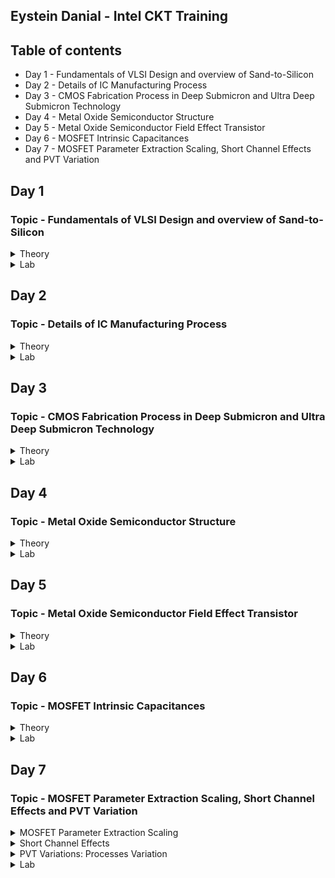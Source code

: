 ## Eystein Danial - Intel CKT Training
## Table of contents
* Day 1 - Fundamentals of VLSI Design and overview of Sand-to-Silicon
* Day 2 - Details of IC Manufacturing Process
* Day 3 - CMOS Fabrication Process in Deep Submicron and Ultra Deep Submicron Technology
* Day 4 - Metal Oxide Semiconductor Structure
* Day 5 - Metal Oxide Semiconductor Field Effect Transistor
* Day 6 - MOSFET Intrinsic Capacitances
* Day 7 - MOSFET Parameter Extraction Scaling, Short Channel Effects and PVT Variation

## Day 1
### Topic - Fundamentals of VLSI Design and overview of Sand-to-Silicon
<Details>
 <summary>Theory</summary>
 
 **Overview of VLSI Design**
* **Packaged Chip**  
  - Packaging of silicon die with plastic case to protect the die. The Central Part of the Chip is call die.
  ![image](https://user-images.githubusercontent.com/121995963/212446810-49006395-7b92-4ecd-ab18-f5d289adf246.png)

  * Examples types of packaging:
    * System in a package (SIP)
      - A system in package, or SiP, is a way of bundling two or more ICs inside a single package. This is in contrast to a system on chip, or SoC, where the functions         on those chips are integrated onto the same die.
      ![image](https://user-images.githubusercontent.com/121995963/212447058-7238737a-c6d0-402f-b5e3-61395582998a.png)

    * Dual in-line package (DIP)
      - An electronic component package with a rectangular housing and two parallel rows of electrical connecting pins. The package may be through-hole mounted to a           printed circuit board (PCB) or inserted in a socket.
      ![image](https://user-images.githubusercontent.com/121995963/212447020-65137fc0-1fa8-4a6c-9769-4be4e34637cd.png)

    * Quad-flat no-leads (QFN)
      - Flat no-leads, also known as micro leadframe (MLF) and SON (small-outline no leads), is a surface-mount technology, one of several package technologies that           connect ICs to the surfaces of PCBs without through-holes. Flat no-lead is a near chip scale plastic encapsulated package made with a planar copper lead frame         substrate.
      
      ![image](https://user-images.githubusercontent.com/121995963/212447142-a416b274-78e9-4c14-8958-f19887cb5013.png)

    * Ball grid array (BGA)
      - A ball grid array (BGA) is a type of surface-mount packaging (a chip carrier) used for integrated circuits. BGA packages are used to permanently mount devices         such as microprocessors. A BGA can provide more interconnection pins than can be put on a dual in-line or flat package
      ![image](https://user-images.githubusercontent.com/121995963/212447167-ae4b244a-d7c3-40e0-8d0d-7f09022c6082.png)

 * **Die** 
    * Size is generally 1mmx1mm or 1mmx2mm
    * Made from a wafer which every single wafer consists of many die

 * **Inside the Die**
    * Digital  
        i) Consists of Gates, Muxes, Decoders, Counters, Resistors, FSMs etc which all are made by standard cells using semi custom VLSI design flow.
    * Analog and RF
        i) Consists of Clock: VCO and PLL.
        ii) Voltage Ref. and Reg.: Bandgap reference, LDO, DC-DC converter; Data: PRBS generator; Amplifiers and Filters.
        iii) Interfaces: ADC and DAC.
        iv) All are made using custom VLSI flow.
    * Memory and Memory Controller  
        i) Consists of Static Random Access Memory (SRAM) and SRAM controller.
        
  * **Moore's Law**
      * Moore's Law is the observation that the number of transistors in a dense integrated circuit (IC) doubles aboout every two years.
      * The feature size reduced by 1/square root of 2 times. 
      
  * **VLSI Design Methodology**
      * Field Programming gate array (FPGA) Design
        * Faster prototyping and cost-effective
        * A FPGA chip consist of input/output buffers, array of configurable logic blocks, and programmable interconnect structures.
        * By programming the RAM, accomplished to programmed the interconnects. 
        * Signal routing between the CLBs and the I/O blocks made by configurable switching matrice.
        
  * **ASIC**
      * Standard Cell based design
          * Prevalent full custorm design and requires development of a full custom mask set.
          * Commonly used logic cells are developed, characterized, and stored in a standard-cell library.
          * Constant height for all cells in a same technology.
          * Can have several version for different fan-out driving capability.
            ![image](https://user-images.githubusercontent.com/121995963/212448308-3c2cf5a7-1406-4658-a976-f8de551b5ae1.png)

      * Full Custom Design
          * The entire mask deisgn is done without using any library.
          * Development cost of such a design style is becoming higner.
          * All the analaog and RF design are full custorm design.
  
  * **Differences between FPGA & ASIC**
        ![image](https://user-images.githubusercontent.com/121995963/212448407-784aeb89-5c51-4ad1-9f6d-3e8acf04a863.png)

 * **VLSI Design Quality**  
    * **Testability**  
      - Design of testable chip  
      - Availability of good test fixture at speed.
    * **Yield and Manufacturability**  
      - Yield: No. of tested of chips/Total no. of Chips    
      - Functional Yield: Checks at lower speed  
      - Parametric Yield: Checks at required speed
    * **Reliability**  
      - Consist of ESD, EOS, Electromigration, Oxide breakdown, Power and ground bouncing, On-chip noise and cross-talk.
      
 * **Technology Upgradability**  
   * Rapid development of process technology results
      * Design of complatex chip in a shother time.
      * Techonology updated to new design rules.
      * Updating the mask to new design rules.
   
   * Design style must be flexible to technology update so that the design can be use back with minimal cost. 
   * Use advanced CAD tools to automatically generate physical layout.
 
 * **CAD Tools**  
   * CAD tools essential for timely deveopment of integirated circuits.
   * Executing using CAD tools can time consuming and computation intensive mechanistic parts of the design.
   * CAD techonology for VLSI Chip chip design can be categorzied into below areas:
      * High Level sysnthesis
      * Logic systhesis
      * Circuit optimization
      * Layout
      * Placement and routing
      * Simulation
      * Design Rules and Checking
      
  * **Package Technology**
     * Many high perfomanances VLSI chips can fail if various packagin contraints and parasitic have not included in the design phase, and lenght of bonding wire or          lead length  of the packge can create serious issue. ALl this can be solve if Chip designers should work closely with package designers.
 
 * **References Sand to Silicon:** https://community.intel.com/t5/Blogs/Intel/We-Are-Intel/From-Sand-to-Silicon-The-Making-of-a-Chip/post/1334092
</details>

<Details>
<summary>Lab</summary>
</details>


## Day 2
### Topic - Details of IC Manufacturing Process
<details>
 <summary>Theory</summary>
 
 **Analog IC Design Process** 
 **Process Flow of IC Design:**
![image](https://user-images.githubusercontent.com/121995963/212457913-43c8bdc3-404f-4d4d-8689-946f89aa8142.png)

 **Diferrences of Electrical, Physical & Test Design scope:**
 ![image](https://user-images.githubusercontent.com/121995963/212456977-0dbd2ddb-96d5-434f-87d9-19a25a7e57aa.png)

 **Analog IC Design Process and its Relation with CAD and PDK:**
![image](https://user-images.githubusercontent.com/121995963/212457325-bd086e9e-8dc2-49cc-82dc-9f57515205a9.png)


 **Comparisom of Analog and Digital Circuit:** 
 * ![image](https://user-images.githubusercontent.com/121995963/212457976-64b78a07-2a30-42f5-8997-39829fc3354b.png)

 
 **Role of Circuit Designer**
   * Physical implementation of the circuit has a major impact on perforamances, power and cost.
   * Design a practical circuit based on the device limit, technology constraint and physical implementation.
   * Need to have a good understanding of layout design, so that in less interation the design can be fridged.
   * Should always dissssed with the layout designer for better and efficient circuit design.

 **CMOS Technology**
 * **What is CMOS?**
    * Is a type of metal–oxide–semiconductor field-effect transistor (MOSFET) fabrication process that uses complementary and symmetrical pairs of p-type and n-type         MOSFETs for logic functions.[1] CMOS technology is used for constructing integrated circuit (IC) chips, including microprocessors, microcontrollers, memory chips       (including CMOS BIOS), and other digital logic circuits.
 
 * **Why CMOS Techonology?**
   * ![image](https://user-images.githubusercontent.com/121995963/212457479-51942a03-3896-4e2f-83f4-386c3c1eb463.png)
   * Comparison favours BJT, however similar comparison made from digital viewpoint would come up on the side of CMOS.
   * Since Large volume mixed-mode technology will be driven by digital demands, CMOS is an obvious choice.
 
 **Categorization of the CMOS Technology:**
   * Submicron Technology: Lmin ≥ 0.35 µm
   * Deep Submicron Technology (DSM): 0.1 µm ≤ Lmin ≤ 0.35 µm
   * Ultra-Deep Submicron Technology (UDSM): Lmin ≤ 0.1 µm
   * BiCMOS Technology: Lmin = 0.5 µm
 
 **CMOS Fabrication Process**
   1) Wafer Formation
      * Raw material used in CMOS Fabs is wafer or disk of silicon. 
   2) Photolithography
      * The silicon dioxide layer is covered with the photoresist material. It is a light-sensitive material that forms the coating over the surface of the SiO2               layer. It is useful in reducing the size of the transistors.
       * ![image](https://user-images.githubusercontent.com/121995963/212458530-3ba204f1-23bf-4d61-870b-0d5ae4862fed.png)

      * After the photoresist is applied on the silicon dioxide layer, a mask with the desired pattern is used as a medium to expose UV (Ultra-Violet) lights. The UV           light through the mask reaches the photoresist material. The exposed resist remains on the surface and the unexposed part is removed from the surface.
        * ![image](https://user-images.githubusercontent.com/121995963/212458534-2a16b609-d3f6-4a05-b70b-d3f9067e246c.png)
 
   3) Well and Channel Formation
       * N-well process: In a n-well process, the pMOS transistors are built in a n-well and the nMOS transistor is placed in the p-type substrate.
       * P-well process: In a p-well process, the nMOS transistors are built in a p-well and the pMOS transistor is placed in the n-type substrate. p-well processes            were used to optimize the pMOS transistor performance.
       * Twin-well process: Twin-well processes accompanied the emergence of n-well processes. A twinwell process allows the optimization of each transistor type.
       * Triple-well process: The triple-well process has emerged to provide good isolation between analog and digital blocks in mixed-signal chips; it is also used to          isolate high-density dynamic memory from logic.
        ![image](https://user-images.githubusercontent.com/121995963/212458676-1e45b2eb-4004-4e2b-ac76-33b240577a4d.png)

   4) Silicon Dioxide (Sio2) 
      * Oxidation of silicon is achieved by heating silicon wafers in an oxidizing atmospthere The following are some approaches:
         * Wet Oxidation: When the oxidizing atmosphere contains water vapor.
         * Dry OixidatationL when the oxidizing atmosphere is pure oxygen.
         * Atomic Layer Deposition: when a thin layer (materail A) is attached to a surface then a chemical (Material B) is introduced to produe a thin layer of the              required layer.
   5) Isolation
      * Devices in a CMOS process need to be isolated from one another so that they do not have unexpected interactions.
      * The transistor gate consists of a thin gate oxide layer.
      * The thick oxide used to be formed by a process called Local Oxidation of Silicon (LOCOS).
      * A problem with LOCOS-based processes is the transition between thick andthin oxide, which extended some distance laterally to form a so-called bird’s beak.
      * Starting around the 0.35 µm node, shallow trench isolation (STI) was introduced to avoid the problems with LOCOS.
      * STI forms insulating trenches of SiO2 surrounding the transistors (everywhere except the active area).
 
   6) Gate Oxide
      * This process is to form the oxide for the transistor. 
 
   7) Gate and Source/Drain Formations
      * Grow gate oxide wherever transistors are required (area = source + drain + gate)––elsewhere there will be thick oxide or trench isolation.
      * Deposit polysilicon on chip
      * Pattern polysilicon (both gates and interconnect)
      * Etch exposed gate oxid
      * Implant pMOS and nMOS source/drain regions

   8) Contacts and Metallization
      * Contact cuts are made to source, drain, and gate according to the contact mask. These are holes etched in the dielectric after the source/drain formation.
      * Older processes commonly use aluminum (Al) for wires, although newer ones offer copper (Cu) for lower resistance.
      * Tungsten (W) can be used as a plug to fill the contact holes (to alleviate problems of aluminum not conforming to small contacts)
 
   9) Passivation
      * The final processing step is to add a protective glass layer called passivation or over glass that prevents the ingress of contaminants.
      * Openings in the passivation layer, called overglass cuts, allow connection to I/O pads and test probe points if needed.
 
  10) Metrolgy 
      * Is the science of measuring. Everything that is built in a semiconductor process has to be measured to give feedback to the manufacturing process.

 **Illustration of N-Well Process for CMOS Fabrication**
 * Step1: Substrate
 # ![image](https://user-images.githubusercontent.com/121995963/212459286-5b987425-8a9d-4c0e-ae11-1592f4c68367.png)
 
 * Step2: Oxidation
 # ![image](https://user-images.githubusercontent.com/121995963/212459290-0bc74373-e83c-4e1c-a236-237fa215356c.png)
 
 * Step3: Photoresist
 # ![image](https://user-images.githubusercontent.com/121995963/212459299-2fa561d5-c574-4bb1-9477-a425ad252f65.png)
 
 * Step4: Masking
 # ![image](https://user-images.githubusercontent.com/121995963/212459304-3429e648-013f-465e-9540-22be5bc19e80.png)
 
 * Step5: Photoresist removal
 # ![image](https://user-images.githubusercontent.com/121995963/212459313-20126026-fc31-4708-95e5-8cee8bfcb07f.png)
 
 * Step6: Removal of SiO2 using acid etching
 # ![image](https://user-images.githubusercontent.com/121995963/212459317-74929ed1-f4e5-4567-9147-266e6bd1710c.png)
 
 * Step7: Removal of photoresist
 # ![image](https://user-images.githubusercontent.com/121995963/212459326-e0d51b95-a84f-4b10-9f25-3b6796854642.png)
 
 * Step8: Formation of the N-well
 # ![image](https://user-images.githubusercontent.com/121995963/212459333-ca6d5331-9fcf-4561-8335-d6b82ac7329f.png)
 
 * Step9: Removal of SiO2
 # ![image](https://user-images.githubusercontent.com/121995963/212459337-4de4f001-a9f6-4717-9575-52fd8417c309.png)
 
 * Step10: Deposition of polysilicon
 # ![image](https://user-images.githubusercontent.com/121995963/212459343-fe938ea3-5734-41f2-860d-0d6049b25228.png)
 
 * Step11: Removing  the  layer barring a small area for the Gates
 # ![image](https://user-images.githubusercontent.com/121995963/212459352-65ea292a-5714-4abc-bb98-297afb34f519.png)
 
 * Step12: Oxidation process
 # ![image](https://user-images.githubusercontent.com/121995963/212459360-46012abd-0b18-4f60-95e2-d27817debdb9.png)
 
 * Step13: Masking and N-diffusion
 Masking:
 # ![image](https://user-images.githubusercontent.com/121995963/212459365-7c259a3f-4bde-4f6c-a7cd-bdb0dac5b462.png)
 
 N-diffusion:
 # ![image](https://user-images.githubusercontent.com/121995963/212459373-ee42a094-fbc0-41dd-8427-2f43dc01c250.png)
 
 *Step14: Oxide stripping
 # ![image](https://user-images.githubusercontent.com/121995963/212459393-b0eba6bb-f806-4bee-abcb-b1ae2ce63c13.png)
 
 *Step15: P-diffusion
 # ![image](https://user-images.githubusercontent.com/121995963/212459400-eb377413-140c-4cd6-8931-a51682fb7587.png)
 
 *Step16: Thick field oxide
 # ![image](https://user-images.githubusercontent.com/121995963/212459407-ec49a794-e2e7-4b71-8df8-4cdd5459c87d.png)
 
 *Step17: Metallization
 # ![image](https://user-images.githubusercontent.com/121995963/212459413-04150f3c-c304-47dd-aa51-98bc22d52e01.png)
 
 * Step18: Removal of excess metal
 # ![image](https://user-images.githubusercontent.com/121995963/212459415-268b5a85-b26d-43f4-b783-b2465597add1.png)
 
 *Step19: Terminals
 # ![image](https://user-images.githubusercontent.com/121995963/212459423-3033b653-8988-47e2-8fe1-777bf66e5d70.png)
 
 *Step20: Assigning the names of the terminals of the NMOS and PMOS
 # ![image](https://user-images.githubusercontent.com/121995963/212459436-72cd2579-e7c8-407f-9179-9f69e5fd3398.png)

 **Fabrication Process References:** https://www.watelectronics.com/understanding-cmos-fabrication-technology/#:~:text=20%20Steps%20of%20CMOS%20Fabrication%20Process%201%20Step2%3A,8%20Step9%3A%20Removal%20of%20SiO2%20...%20More%20items

**Sand to Silicon illutration:**
 ![image](https://user-images.githubusercontent.com/121995963/212457991-8c89d091-61c2-48da-b22e-d30bf806948a.png)
</details>

<Details>
<summary>Lab</summary>
[Fabrication-Process-and-Layout-Assignment Eystein.pdf](https://github.com/Sanchez2605/edanial/files/10741409/Fabrication-Process-and-Layout-Assignment.Eystein.pdf)
</details>


## Day 3
### Topic - CMOS Fabrication Process in Deep Submicron and Ultra Deep Submicron Technology
<details>
 <summary>Theory</summary>
 
**Disadvantange of the Submicron CMOS Process**
 Isolation of transistors:
  * The use of reverse bias pn junction to isolate transistors become impractical as the transistor sizes decrease. 
 
 * Local Oxidation of Silicon (LOCOS) Isolation Process
  1) A very this layer silicon dioxie is grown on the wafer, called as pad oxide. Then a layer of silicon nitride is deposited which is used as an oxdie barrier
  2) Then by thermal oxidation process thick oxide is grown in the exposed area.
  3) Lastly, the removal of the silicon nitride layer.
     * The limiation of this technique is the bird's beak effect and the surface area which is lost to this encroachment.
     * The advatages of LOCOS fabrication process is simple and higg oxide quality because LOCOS strcuture is thermally grown.
 
 ![image](https://user-images.githubusercontent.com/121995963/212460949-9426b08c-9e0e-437a-8153-0c45132ac4f2.png)

 **Sallow Trench Isolation Technology**
   * Shallow trench isolation (STI) allows closer spacing of transistors by eliminating the depletion region at the surface and Bird’s beak effect due to LOCOS process
   * Sallow Trench Isolation (STI) isolation process is the preferred isolation process for deep-submicron process because it completely avoids Bird’s beak shape            characteristics.
        a. Cover the wafer with pad oxide and silicon nitride.
        b. First etch nitride and pad oxide. Next, an anisotropic etch is made in the silicon to a depth of 0.4 to 0.5 microns.
        c. Grow a thin thermal oxide layer on the trench walls
        d. A CVD dielectric film is used to fill the trench
        e. A chemical mechanical polishing (CMP) step is used to polish back the dielectric layer until the nitride is reached. The nitride acts like a CMP stop layer.
        f. Densify the dielectric material at 900°C and strip the nitride and pad oxide.
  * STI is more suitable for the increased density in a small area because it allows forming smaller isolation regions.
  * The disadvantage is larger number of process steps.
 
 ![image](https://user-images.githubusercontent.com/121995963/212461111-a8b37f4f-684b-4e16-921e-9a5c2ee5fdca.png)

**Deep Submicron (DSM) CMOS Technology other uses**
 * A deep n-wellthat can be utilized to reduce substrate noise coupling.
 * A MOS Varactor that can be used to make volatage controlled osillators 
 
 **Different Types of Resistor in Deep Submicron (DSM) CMOS Technology**  
 # ![image](https://user-images.githubusercontent.com/121995963/212461642-a0b62304-ee18-4ec5-96f8-cb0e5399d115.png)
 # ![image](https://user-images.githubusercontent.com/121995963/212461650-f6113eee-943c-44e7-8053-00bc556182b1.png)

**Typical Deep Submicron (DSM) CMOS Fabrication Process**  
    Major Fabrication Steps for a DSM CMOS Process  
      1) p and n wells  
      2) Shallow trench isolation  
      3) Threshold shift and anti-punch through implants  
      4) Thin oxide and gate polysilicon  
      5) Lightly doped drains and sources  
      6) Sidewall spacer  
      7) Heavily doped drains and sources  
      8) Siliciding (Salicide and Polycide)  
      9) Bottom metal, tungsten plugs, and oxide  
      10) Higher level metals, tungsten plugs/vias, and oxide  
      11) Top level metal, vias and protective oxide   
 
 **Deep Submicron (DSM) CMOS Fabrication Process** 
 * Step 1: n and p well Creation: 
 ![image](https://user-images.githubusercontent.com/121995963/212461850-e9e8d122-97a9-4a38-80fe-716e91f81fcb.png)
 
 * Step 2: Sallow Trench Isolation 
  * The shallow trench isolation (STI) electrically isolates one region/transistor from another.
 ![image](https://user-images.githubusercontent.com/121995963/212461904-dd9f195d-3454-4b51-85c2-137f4aa0eb8b.png)
 
 * Step 3: Threshold Shift and Anti-Punch Through Implants
  * The natural thresholds of the NMOS is about 0V and of the PMOS is about –1.2V. An p-implant is used to make the NMOS harder to invert and the PMOS easier resulting     in threshold voltages balanced around zero volts.
  * Also an implant can be applied to create a higher-doped region beneath the channels to prevent punch-through from the drain depletion region extending to source       depletion region.
 ![image](https://user-images.githubusercontent.com/121995963/212461938-5d656194-2702-42b7-9e12-81a7de9fa03e.png)
 
 * Step 4: Thin Oxide and Polysilicon Gates
   * A  thin oxide is deposited followed by polysilicon. These layers are removed where they are not wanted.
   ![image](https://user-images.githubusercontent.com/121995963/212462012-2858a2f1-fc40-44c1-bf3b-65f8cb649877.png)

 * Step 5: Lightly Doped Drains and Sources
   * A lightly-doped implant is used to create a lightly-doped source and drain next to the channel of the MOSFETs.
   ![image](https://user-images.githubusercontent.com/121995963/212462052-c8681646-a244-46f9-8e7b-ce84d83d8a7c.png)

 * Step 6: Sidewall Spacers
   * A layer of dielectric is deposited on the surface and removed in such a way as to leave “sidewall spacers” next to the thin-oxide-polysilicon-polycide sandwich.        These sidewall spacers will prevent the part of the source and drain next to the channel from becoming heavily doped.
     ![image](https://user-images.githubusercontent.com/121995963/212462091-32e6014f-e949-43bc-9082-c3e3a6102250.png)

 * Step 7: Implantation of the Heavily Doped Sources and Drains
   * Note that not only does this step provide the completed sources and drains but allows for ohmic contact into the wells and substrate.
    ![image](https://user-images.githubusercontent.com/121995963/212462104-8d151311-9d2f-4e88-a58c-e260b6663db8.png)
 
 * Step 8: Siliciding (Salicide and Polycide)
   * This step reduces the resistance of the bulk diffusions and polysilicon and forms an ohmic contact with material on which it is deposited. .
     Salicide = Self-aligned silicide
    ![image](https://user-images.githubusercontent.com/121995963/212462162-e7f519e3-c5a1-40a9-adff-424497c2183e.png) 

 * Step 9: Intermediate Oxide Layer
   * An oxide layer is used to cover the transistors and to planarize the surface.
     ![image](https://user-images.githubusercontent.com/121995963/212462191-cdc87155-fe1e-44a5-8fed-42018b2fc5c4.png)

 * Step 10: First-Level Metal
   * Tungsten plugs are built through the lower intermediate oxide layer to provide contact between the devices, wells and substrate to the first-level metal.
     ![image](https://user-images.githubusercontent.com/121995963/212462208-9a6452f8-02cf-463e-b435-a97011a28209.png)

 * Step 11 – Second-Level Metal
    * The previous step is repeated for the second-level metal.
    ![image](https://user-images.githubusercontent.com/121995963/212462238-96ec05dc-fb3b-4355-b36a-ced1d4b83c26.png)

* Completed Fabrication
   * After multiple levels of metal are applied, the fabrication is completed with a thicker toplevel metal and a protective layer to hermetically seal the circuit        from the environment. Note that metal is used for the upper level metal vias. The chip is electrically connected by removing the protective layer over large            bonding pads.
 ![image](https://user-images.githubusercontent.com/121995963/212462281-01ca4ad2-60ae-458a-b98b-73d49f9d93cd.png)

**Summary of Deep Submicron (DSM) CMOS Fabrication Process**    
   * DSM technology typically has a minimum channel length between 0.35μm and 0.1μm  
   * DSM technology addresses the problem of excessive depletion region widths in junction isolation techniques by using shallow trench isolation  
   * DSM technology may have from 4 to 8 levels of metal  
   * Lightly doped drains and sources are a key aspect of DSM technology  
    
**Ultra Deep Submicron (UDSM) CMOS Technology**
 * Minimum length is less than 0.1 microns
 * Minimum feature size less than 100 nanometers
 * 22 nm drawn length
 * 5 nm lateral diffusion (12 nm gate length)
 * 1 nm transistor gate oxide
 * 8 layers of copper interconnect
 * Specialized processing is used to increase drive capability and maintain low off currents
        
**Advantage of UDSM CMOS Technology**
 * Digital Viewpoint:
   * Improved Ion/Ioff
   * Reduced gate capacitance
   * Higher drive current capability
   * Reduced interconnect density
   * Reduction of active power
        
 * Analog Viewpoint:
   * More levels of metal
   * Higher cutoff frequency
   * Higher capacitance density
   * Reduced junction capacitance per transconductance
   * More speed
        
**Disadvantage of UDSM CMOS Technology**
 * Analog Viewpoint:
   * Reduction in power supply resulting in reduced headroom
   * Gate leakage currents
   * Reduced small signal intrinsic gain
   * Increased nonlinearity
   * Increased noise and poorer matching
</details>

<Details>
<summary>Lab</summary>
[Day3-Assignment-DSM-and-UDSM-Fabrication-Process Eystein.pdf](https://github.com/Sanchez2605/edanial/files/10741421/Day3-Assignment-DSM-and-UDSM-Fabrication-Process.Eystein.pdf)

</details>

## Day 4
### Topic - Metal Oxide Semiconductor Structure
<details>
 <summary>Theory</summary>
 
 **Metal-Oxide-Semiconductor (MOS) Device Structure**
 * The capacitance of the MOS capacitor depends upon the voltage applied on the gate terminal.
 * Usually the body is grounded when the gate voltage is applied.
 * It is defined as the voltage at which there is no charge on the capacitor plates and hence there is no static electric field across the oxide
 ![image](https://user-images.githubusercontent.com/121995963/215647142-83a2f834-66ea-40bf-bb44-ed6641b5841a.png)
 
 ![image](https://user-images.githubusercontent.com/121995963/215649323-3046360f-d0ce-4058-a355-4648f3e92987.png)
 * At V(gate) > V(threshold), the capacitance is inverse proportional to frequency.

 **Fabrication**  
  * Oxidation: Process to create SiO2 on top of Silicon
  * Metallization: Process to deposit poly-silicon on top of SiO2.

 **Ideal MOS Junction or Capacitor**
 * Ideal Characteristics 
 * No charge in the device if V=0.
 # ![image](https://user-images.githubusercontent.com/121995963/215654088-cc7b171c-5e7f-4b15-bc47-9e2444f096a4.png)
 
 **Three Operation states of the MOSFET**
 
 **Accumulation Mode**
  
 Accumulation Mode( Vgs < 0 v)
 ![image](https://user-images.githubusercontent.com/121995963/215657929-ba00d0d7-6b6f-40a0-82c1-1ceb4729b69c.png)
 * Represents the Accumulation mode in which the Vgs (Gate to Source )applied is less than zero (Negative).
 * The negative charge tends to accumulate at the gate, because of these negative charges, the holes of the p-type substrate will get attracted underneath it. 
 
 **Depletion Mode (0 < V < Vt)**
                              
 ![image](https://user-images.githubusercontent.com/121995963/215658200-f2a07716-1054-4feb-835a-9fe9b2469bee.png)
 * The surface starts to deplete and the type of charge at the surface is -ve and gradually increases with the increase of voltage.
 * The voltage at the surface carrier concentration = to bulk carrier concentration, which called weak inversion.
 * The charge at the surface directly proportional to voltage.
                              
 **Strong Inversion Mode (Vgs > Vt)**
   
 ![image](https://user-images.githubusercontent.com/121995963/215660363-7612d2d7-5f24-467a-8b7e-f9f0aa9ac374.png)
 * At threshold voltage, a channel form at the surface of the semiconductor due to inversion charge.
 * Before threshold voltage, the charge comes from negatively charged ionized acceptor.
 * After threshold voltage, more charge comes from the electrons rather than depleting the holes
                               
                         
 **Non Ideal MOS Structure**
 
 * Effect if fixed charge Qf:
  * To create a zero charge non silicon negative volatage is required to give at gate terminal.
  * By applying a negative volute at gate the surface charge at silicon will be zero
  * Zero charge in the semiconductor conrresponds to flat-band condition of a MOS junctions.
 
 ![image](https://user-images.githubusercontent.com/121995963/215669766-fdbfe746-3ae9-40f7-857a-917609d8caec.png)

 * Effect of metal-semiconductor work function different, ɸms: 
 * Electrons area always move from higher energy level to lower energy level.
 * Electrons are transferred through wire.
 * To remove the electrons from the semicondutor surface, we have to provide a negative voltage to the gate.
![image](https://user-images.githubusercontent.com/121995963/215670166-ed7ea0f0-ae6c-4389-a8a6-aab4f0db39f5.png)

</details>

<Details>
<summary>Lab</summary>
 [Day4-Assignment-Metal-Oxide-Semiconductor-Structure.pdf](https://github.com/Sanchez2605/edanial/files/10753263/Day4-Assignment-Metal-Oxide-Semiconductor-Structure.pdf)
</details>
 

## Day 5
### Topic - Metal Oxide Semiconductor Field Effect Transistor
<details>
 <summary>Theory</summary>

 **MOSFET Structure**
 
 * MOSFET view in Top: 
 # ![image](https://user-images.githubusercontent.com/121995963/215696938-c6bb4fa3-f6fd-49eb-a64d-a5762071550c.png)

 * MOSFET view in Front: 
 #  ![image](https://user-images.githubusercontent.com/121995963/215699369-7c048125-e578-4dbc-8ea1-a579cd4f3653.png)

 * N-MOSFET and P-MOSFET symbols:
 # ![image](https://user-images.githubusercontent.com/121995963/215697263-7da4b000-2897-4a65-a624-44df95802401.png)

 **MOSFET Operation (N-Channel Enchancment)**
 
 * When this MOSFET is activated as ON this condition results in the maximum amount of the current flow through the device. This type of MOSFET is defined as N-channel MOSFET.

 ![image](https://user-images.githubusercontent.com/121995963/215698097-382963f3-84a3-4f91-b9ff-01852ce5bc43.png)
  
**MOSFET Operation**
 
 Case 1: Cutoff
 * Gate voltage lower than threshold voltage, Vgs < Vt.
 * No channel form between source and drain.
                                                       
 Case 2: Linear Operation
 * Gate voltage slightly above threshold voltage, Vgs - Vt >= Vds. 
 * N-channel start to form between drain and source.
 * Current flow from drain to source, Id.
 * Id increase linearly with Vgs increase.
                                                       
 Case 3: Saturation Mode
 * Gate voltage much more higher than threshold voltage, Vgs - Vt < Vds
 * At saturation point, the curent from drain to source is saturated even the Vds keep increasing

 **MOSFET Channel Profile:**
                                                                       
 ![image](https://user-images.githubusercontent.com/121995963/215699988-270cdd83-b85b-472a-88b0-fd0a304fd503.png)
                                                                       
  **MOSFET Operation (P-Channel Enchancment)**
                                                                       
  * A P-channel MOSFET uses hole flow as the charge carrier, which has less mobility than the electron flow used in N-channel MOSFETs.
  * The main difference is that P-channel MOSFETs require a negative voltage from the gate to the source (VGS) to turn on (as opposed to an N-channel MOSFET, which requires a positive VGS voltage)
  * This makes P-channel MOSFETs the ideal choice for high-side switches.
                                                                       
 ![image](https://user-images.githubusercontent.com/121995963/215700784-dc32353e-4778-40a2-8edb-048e0f740fed.png)

 **Different between N and P Channel:** 
 
  ![image](https://user-images.githubusercontent.com/121995963/215697564-113128a3-c4fc-4958-b0de-95ee08c81841.png)
                                                                       
**Comparison between BJT, FET and MOSFET**
         
 ![image](https://user-images.githubusercontent.com/121995963/215700932-5d335742-41c8-429f-bf44-a69b0fb7fab6.png)

 </details>
 
<details>
<summary>Lab</summary>
No Assignment/Lab
</details>
 
## Day 6
### Topic - MOSFET Intrinsic Capacitances
<details>
 <summary>Theory</summary>
 
 **Intrisic Capacitances: Cutoff Region** 
 
 * Gate oxide capacitances between the gate and channel overlap
 * Also its frngging capacitances between the gate and the source/drain regions
 * Cgso = Cgdo = Cox * W * Ld
 * No channel relate capacitances
 
![image](https://user-images.githubusercontent.com/121995963/216217463-b5efaf2f-432e-46ac-a622-49661e7cf483.png) 
 
  **Intrisic Capacitances: Linear Region** 
* Cgso: gate-source overlap capacitance.
* Cgdo: gate-drain overlap capacitance.
* Cdb: drain-bulk reverse bias junction capacitance.
* Csb: source-bulk reverse bias junction capacitance.
* Cgsch: gate-channel oxide capacitance at source side.
* Cgdch: gate-channel oxide capacitance at source side.
* Cch-b: channel-bulk capacitance
* There are additional capacitance compared to cutoff due to channel form between source and drain
 
![image](https://user-images.githubusercontent.com/121995963/216217491-967f7e44-43c5-4867-9232-fdeaff4d446a.png)
 
**Intrisic Capacitances: Saturatio Region** 
* Cgso: gate-source overlap capacitance.
* Cgdo: gate-drain overlap capacitance.
* Cdb: drain-bulk reverse bias junction capacitance.
* Csb: source-bulk reverse bias junction capacitance.
* Cgsch: gate-channel oxide capacitance at source side.
* Cch-b: channel-bulk capacitance
* Cdb change because depletion region is bigger
* There is no Cgdch due to pinch off 
 
![image](https://user-images.githubusercontent.com/121995963/216217551-c14771f8-e1ad-4d41-846e-dcb86ca91058.png)

![image](https://user-images.githubusercontent.com/121995963/216217170-dd3ae203-749d-4be1-a5f8-8a138c87c5d7.png)

</details>

<details>
<summary>Lab</summary>
</details>
 
 ## Day 7
### Topic - MOSFET Parameter Extraction Scaling, Short Channel Effects and PVT Variation
<details>
 <summary> MOSFET Parameter Extraction Scaling</summary>
 
 
 **MOSFET Level1 Model Paramater:**
 1. Vt0: Zero Body biases threshold voltage
 2. y(Gamma): Body bias parameter
 3. Lambda: Channel Length Modulation
 4 KN: Transconductance parameter
 5 PHI: Surface potential
 
 ![image](https://user-images.githubusercontent.com/121995963/216221930-c59e93e4-895f-4912-bf68-ce1ea959a206.png)

**MOSFET Scaling**
 
 * Scaling of a MOS transistor means reducing the critical parameter of the device
 * To improve some performance features such as Speed, Application, Power Dissipation, while keeping the basic operational characteristics unchanged.
 
 **Advantages of scaling in MOSFET:**
 
 1) Packaging Density: The packing density of the device improves as a result of scaling hence we can fit more transistors in the same space as before.
 2) Size Chip: As we can pack more number of transistors in the same space hence we can decrease the overall area of the chip
 3) Multifunction of Chip: As transistor size is reduced we can make multifunctional chips by reducing the area of chips.
 
 **Disadvantages of Scaling**
 1) Effect on SiO2 thickness – on scaling oxide thickness eventually a sage will reach when oxide will lose its dielectric property.
 2) Subthreshold current – The carrier in the channel can be increased by increasing VDS voltage & also potential barrier can be reduced even VGS < VT. Thus, resulting current through the channel for higher values of VDS is called sub-threshold current.
 3) Noise problem – Scaling process inevitably results in noise problem, which degrades the reliability of high density chip.
**Types of Scaling in MOSFETs:**
 
 1) Constant Field Scaling
  * Attempts to preserve the magnitude of internal electric fields in the MOSFET, while the dimensions are scaled down by a factor of S.
  * Charge densities must be increased by a factor of S in order to maintain the field conditions.
 ![image](https://user-images.githubusercontent.com/121995963/216255295-80ab180b-b697-4c77-a25e-98684c875dbe.png)
 
![image](https://user-images.githubusercontent.com/121995963/216255310-c89d80f6-2576-4b9f-aff6-9a4f3895c595.png)
 
 2) Constant Voltage  Scaling
  * All dimension of the MOSFET ar reduced by a factor of S.
  * The power supply voltage and the terminal volrage remain unchanged
  * The doping densities must be increased by factor of S(2) to preserve the charge field relations
 ![image](https://user-images.githubusercontent.com/121995963/216256297-4140572e-71fb-4f19-a165-9b7f85044c24.png)
 
![image](https://user-images.githubusercontent.com/121995963/216256314-d4b4b9c9-c902-4211-973b-afedc1d28618.png)
</details>

 <details>
   <summary>Short Channel Effects</summary>
  
 **Short Channel Effect**
  
  * A MOSFET device is considered to be short when the channel length is the same order of magnitude as the depletion layer widths (Xdb, Xds) of the source and drain juntion.
  * Aslo can be defined as Short channel device if the effective channel lenght equal to the source and drain juntion depth xj.
  * As the channel lenght L is reduced to increase both the operation speed and the number of components per chip arise.
    
  ![image](https://user-images.githubusercontent.com/121995963/216262667-abb36f6b-51d1-4396-b193-e7581a3255b2.png)

  * The short channel effects are attributed to two physical phenomena:
   1) the limitation imposed on electron drift characteristics in the channel.
   2) the modification of the threshold voltage due to the shortening channel lenght.
  

  **7 different short channel effects established :**
   1) Drain Induced Barrier Lowering
      * Increases in drain voltage reduces the barrier face by electrons or holes in the source allowing them to go from ssource to drain where gate voltage remain uncharged.
      * Gate looses the contorl of flow of current throug MOS and become as good as redundant. 
      * The channel current that flows under this conditions (VGS<VT0) is called the sub-threshold current.
                                                                       
 ![image](https://user-images.githubusercontent.com/121995963/216262884-cdff4d64-e4bb-40c3-9a01-51f2be950178.png)

   2) Mobility degradation or surface scattering
       * Frm small geometry MOSFETs the electrons monility in the channel depends on a two dimensional electric filed (Ex, Ey). 
       * The surface scattering occurs when electrons are accelarated towards the surface by vertical compenent of the electric filed Ex.
       * Causes a reduction in the mobility
       * The average surface mobility is about hald as much as that of the bulk mobility
                                                                       
  ![image](https://user-images.githubusercontent.com/121995963/216264558-2e65bc40-a5ca-4d01-b7dc-cf54a4e53dc4.png)
                                                                     
  3) Velocity Saturation
     * The electron velocity is related to the electric filed through the mobility: V=uE
     * For higher field the velocity does not increase with electric field, we have defradation of mobility because of scattering by vertical field. 
     * This leads to earlier saturation of current. 
     * The velocity saturation reduces the transconductance of short-channel devices in the saturation condition.
       ![image](https://user-images.githubusercontent.com/121995963/216266131-3fae76b6-f538-4b0e-a540-02f373f8681f.png)

  4) Impact Ionization
     * The presence of high longitudinal fields can accelerate electrons that may be able of ionizing Si atoms by impacting against them
     * Most of the e- are attracted by the drains, so it has a higher concentration of holes near the sources.
     * If the holes concentration on the sources is able to creates a voltage drop on the source-substante n-p juntion of about 0.6V then 
         i) e- injected from source to substrate
         ii) e- travel towards the drain, increasing their energy and create new e-h pairs
         iii) e- may escape the drai fields and affect other devices.
![image](https://user-images.githubusercontent.com/121995963/216269201-ccc680a3-8b4f-49e3-aac0-1a5158a8974e.png)

  5) Hot Electrons
     * Caused by electrons flowing in the channel for large VDS
     * e- arriving at the Si-Si02 interface with enough kinetic evergy >3.1ev to surmount the surface potential barrier are injected into the oxide.
     * This may degrade permanently the C-V characteristics of a MOSFETs.
  
 6) Sub threshold conduction
   * When the gate voltage is high, the transistor is strongly ON. When the gate falls below Vt, the exponential decline in current appears as a straight line on the logarithmic scale.
   * This regime of Vgs < Vt is called weak inversion
   * The subthrehold leakage current increases significantly with Vds because of drain-induced barrier lowering.
   * There is lower limit on Ids set by drain junction leakage that is excerbated by the negative gate voltage. 
  ![image](https://user-images.githubusercontent.com/121995963/216272357-9daf9752-8369-4b21-a2e0-988f57851239.png)

 7) Vt toll off
 </details>

<details>
<summary>PVT Variations: Processes Variation</summary>
 
  **Variation in the process parameters:**
  * impurity concentration densities
  * oxide thicknesses
  * diffusion depths
  
  * These are caused b non-uniform conditions during the deposition and/or the diffusion of the impurities.
  * This introduces the variation of the sheet resistances and threhold voltage of transistor.

 **Variation in the dimensions:**
  * width and length variation of MOS Transistors, resistors and capacitors.
  * mismatches is emitter area in Bipolar devices.
 
 * Thse are caused by limited resolution of photolithographic process.
 * This changes the device performances in the circuit.
 
 **Process Corners**
 
 There are 5 process corners:
 1. TT ( Typical Typical): NMOS and PMOS Typical
 2. SS (Slow Slow) : NMOS Slow and PMOS Slow
 3. FF (Fast Fast) : NMOS Fast and PMOS Fast
 4. SF (Slow Fast) : NMOS Slow and PMOS Fast
 5. FS (Fast Slow) : NMOS Fast and PMOS Slow
 
 ![image](https://user-images.githubusercontent.com/121995963/216277312-99a25c57-8073-47be-ac35-88210ca99767.png)
 
</details> 
  
<details>
<summary>Lab</summary>
</details>
 
